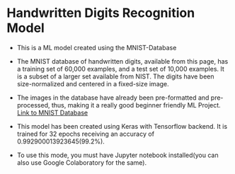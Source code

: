 # Handwritten Digits Recognition Model
* This is a ML model created using the MNIST-Database
* The MNIST database of handwritten digits, available from this page, has a training set of 60,000 examples, and a test set of 10,000 examples. It is a subset of a larger set available from NIST. The digits have been size-normalized and centered in a fixed-size image.
* The images in the database have already been pre-formatted and pre-processed, thus, making it a really good beginner friendly ML Project.
[Link to MNIST Database](https://www.yann.lecun.com/exdb/mnist/)
* This model has been created using Keras with Tensorflow backend. It is trained for 32 epochs receiving an accuracy of 0.992900013923645(99.2%).

* To use this mode, you must have Jupyter notebook installed(you can also use Google Colaboratory for the same). 
